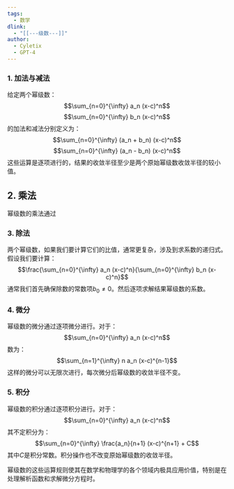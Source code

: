 ```yaml
---
tags:
  - 数学
dlink:
  - "[[---级数---]]"
author:
  - Cyletix
  - GPT-4
---
```

### 1. 加法与减法

给定两个幂级数：
$$\sum_{n=0}^{\infty} a_n (x-c)^n$$
$$\sum_{n=0}^{\infty} b_n (x-c)^n$$
的加法和减法分别定义为：
$$\sum_{n=0}^{\infty} (a_n + b_n) (x-c)^n$$
$$\sum_{n=0}^{\infty} (a_n - b_n) (x-c)^n$$
这些运算是逐项进行的，结果的收敛半径至少是两个原始幂级数收敛半径的较小值。
## 2. 乘法

幂级数的乘法通过

### 3. 除法

两个幂级数，如果我们要计算它们的比值，通常更复杂，涉及到求系数的递归式。假设我们要计算：
$$\frac{\sum_{n=0}^{\infty} a_n (x-c)^n}{\sum_{n=0}^{\infty} b_n (x-c)^n}$$
通常我们首先确保除数的常数项$b_0 \neq 0$。然后逐项求解结果幂级数的系数。

### 4. 微分

幂级数的微分通过逐项微分进行。对于：
$$\sum_{n=0}^{\infty} a_n (x-c)^n$$
数为：
$$\sum_{n=1}^{\infty} n a_n (x-c)^{n-1}$$
这样的微分可以无限次进行，每次微分后幂级数的收敛半径不变。

### 5. 积分

幂级数的积分通过逐项积分进行。对于：
$$\sum_{n=0}^{\infty} a_n (x-c)^n$$
其不定积分为：
$$\sum_{n=0}^{\infty} \frac{a_n}{n+1} (x-c)^{n+1} + C$$
其中$C$是积分常数。积分操作也不改变原始幂级数的收敛半径。

幂级数的这些运算规则使其在数学和物理学的各个领域内极具应用价值，特别是在处理解析函数和求解微分方程时。